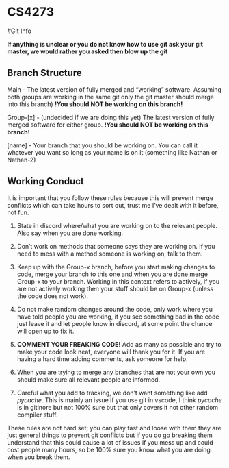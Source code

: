 # CS4273

#Git Info

**If anything is unclear or you do not know how to use git ask your git master, we would rather you asked then blow up the git**

## Branch Structure

Main - The latest version of fully merged and “working” software. Assuming both groups are working in the same git only the git master should merge into this branch) **!You should NOT be working on this branch!**

Group-[x] - (undecided if we are doing this yet) The latest version of fully merged software for either group. **!You should NOT be working on this branch!**

[name] - Your branch that you should be working on. You can call it whatever you want so long as your name is on it (something like Nathan or Nathan-2)

## Working Conduct

It is important that you follow these rules because this will prevent merge conflicts which can take hours to sort out, trust me I’ve dealt with it before, not fun.

1) State in discord where/what you are working on to the relevant people. Also say when you are done working.

2) Don’t work on methods that someone says they are working on. If you need to mess with a method someone is working on, talk to them.

3) Keep up with the Group-x branch, before you start making changes to code, merge your branch to this one and when you are done merge Group-x to your branch. Working in this context refers to actively, if you are not actively working then your stuff should be on Group-x (unless the code does not work).
4) Do not make random changes around the code, only work where you have told people you are working, if you see something bad in the code just leave it and let people know in discord, at some point the chance will open up to fix it.

5) **COMMENT YOUR FREAKING CODE!** Add as many as possible and try to make your code look neat, everyone will thank you for it. If you are having a hard time adding comments, ask someone for help.

6) When you are trying to merge any branches that are not your own you should make sure all relevant people are informed.

7) Careful what you add to tracking, we don’t want something like add _pycache_. This is mainly an issue if you use git in vscode, I think _pycache_ is in gitinore but not 100% sure but that only covers it not other random compiler stuff.

These rules are not hard set; you can play fast and loose with them they are just general things to prevent git conflicts but if you do go breaking them understand that this could cause a lot of issues if you mess up and could cost people many hours, so be 100% sure you know what you are doing when you break them.


